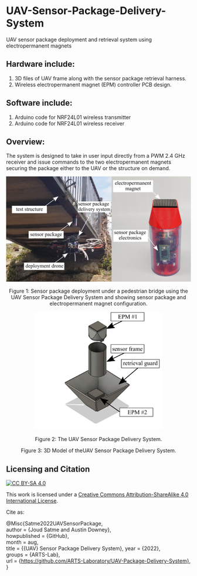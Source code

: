 # UAV-Sensor-Package-Delivery-System
UAV sensor package deployment and retrieval system using electropermanent magnets

## Hardware include:
1. 3D files of UAV frame along with the sensor package retrieval harness.
2. Wireless electropermanent magnet (EPM) controller PCB design.

## Software include:
1. Arduino code for NRF24L01 wireless transmitter
2. Arduino code for NRF24L01 wireless receiver


## Overview:
The system is designed to take in user input directly from a PWM 2.4 GHz receiver and issue commands to the two electropermanent magnets securing the package either to the UAV or the structure on demand.



<p align="center">
<img src="media/UAV.jpg" alt="drawing" width="600"/>
</p>
<p align="center">
Figure 1: Sensor package deployment under a pedestrian bridge using the UAV Sensor Package Delivery System and showing sensor package and electropermanent magnet configuration.
</p>



<p align="center">
<img src="media/system.jpg" alt="drawing" width="350"/>
</p>
<p align="center">
Figure 2: The UAV Sensor Package Delivery System. 
</p>



<x-model src="media/DronePackage_Model.obj"></x-model>
<p align="center">
Figure 3: 3D Model of theUAV Sensor Package Delivery System. 
</p>





## Licensing and Citation

[![CC BY-SA 4.0][cc-by-sa-shield]][cc-by-sa]

This work is licensed under a
[Creative Commons Attribution-ShareAlike 4.0 International License][cc-by-sa].

[cc-by-sa]: http://creativecommons.org/licenses/by-sa/4.0/
[cc-by-sa-image]: https://licensebuttons.net/l/by-sa/4.0/88x31.png
[cc-by-sa-shield]: https://img.shields.io/badge/License-CC%20BY--SA%204.0-lightgrey.svg


Cite as:

@Misc{Satme2022UAVSensorPackage,  
author = {Joud Satme and Austin Downey},  
howpublished = {GitHub},  
month = aug,  
title = {{UAV} Sensor Package Delivery System}, year = {2022},  
groups = {ARTS-Lab},  
url = {https://github.com/ARTS-Laboratory/UAV-Package-Delivery-System},  
}
